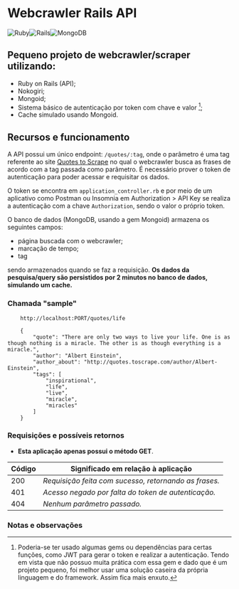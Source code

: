 # Webcrawler Rails API

![Ruby](https://img.shields.io/badge/ruby-%23CC342D.svg?style=for-the-badge&logo=ruby&logoColor=white)![Rails](https://img.shields.io/badge/rails-%23CC0000.svg?style=for-the-badge&logo=ruby-on-rails&logoColor=white)![MongoDB](https://img.shields.io/badge/MongoDB-%234ea94b.svg?style=for-the-badge&logo=mongodb&logoColor=white) 

## Pequeno projeto de webcrawler/scraper utilizando:
- Ruby on Rails (API);
- Nokogiri;
- Mongoid;
- Sistema básico de autenticação por token com chave e valor [^1];
- Cache simulado usando Mongoid.

## Recursos e funcionamento

A API possui um único endpoint: ```/quotes/:tag```, onde o parâmetro é uma tag referente ao site [Quotes to Scrape](http://quotes.toscrape.com) no qual o webcrawler busca as frases de acordo com a tag passada como parâmetro. É necessário prover o token de autenticação para poder acessar e requisitar os dados.

O token se encontra em ```application_controller.rb``` e por meio de um aplicativo como Postman ou Insomnia em Authorization > API Key se realiza a autenticação com a chave ```Authorization```, sendo o valor o próprio token.

O banco de dados (MongoDB, usando a gem Mongoid) armazena os seguintes campos:

- página buscada com o webcrawler;
- marcação de tempo; 
- tag 

sendo armazenados quando se faz a requisição. **Os dados da pesquisa/query são persistidos por 2 minutos no banco de dados, simulando um cache.**

### Chamada "sample"

```
    http://localhost:PORT/quotes/life

    {
        "quote": "There are only two ways to live your life. One is as though nothing is a miracle. The other is as though everything is a miracle.",
        "author": "Albert Einstein",
        "author_about": "http://quotes.toscrape.com/author/Albert-Einstein",
        "tags": [
            "inspirational",
            "life",
            "live",
            "miracle",
            "miracles"
        ]
    }
```
### Requisições e possíveis retornos

- **Esta aplicação apenas possui o método GET**.

|Código|Significado em relação à aplicação|
|-|-|
|200|_Requisição feita com sucesso, retornando as frases._|
|401|_Acesso negado por falta do token de autenticação._|
|404|_Nenhum parâmetro passado._|

### Notas e observações

[^1]: Poderia-se ter usado algumas gems ou dependências para certas funções, como JWT para gerar o token e realizar a autenticação. Tendo em vista que não possuo muita prática com essa gem e dado que é um projeto pequeno, foi melhor usar uma solução caseira da própria linguagem e do framework. Assim fica mais enxuto.